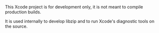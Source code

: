 This Xcode project is for development only, it is not meant to compile production builds.

It is used internally to develop libzip and to run Xcode's diagnostic tools on the source.
